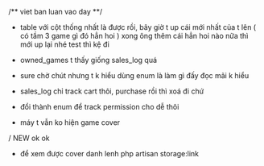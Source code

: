 /** viet ban luan vao day **/


+ table với cột thống nhất là được rồi, bây giờ t up cái mới nhất của t lên ( có tầm 3 game gì đó hẳn hoi ) xong ông thêm cái hẳn hoi nào nữa thì mới up lại nhé test thì kệ đi
+ owned_games t thấy giống sales_log quá
+ sure chờ chút nhưng t k hiểu dùng enum là làm gì đấy đọc mãi k hiểu


+ sales_log chỉ track cart thôi, purchase rồi thì xoá đi chứ
+ đổi thành enum để track permission cho dễ thôi
+ máy t vẫn ko hiện game cover

/ NEW  ok ok
+ để xem được cover danh lenh php artisan storage:link


